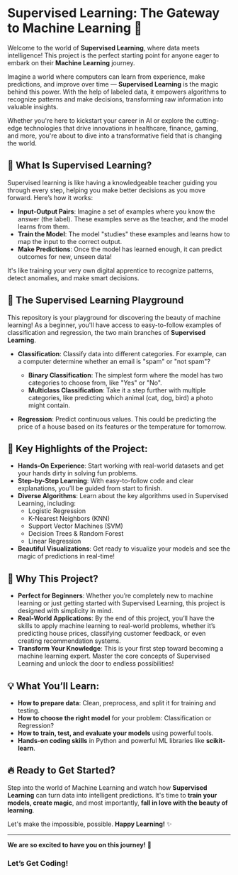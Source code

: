 # Supervised Learning: The Gateway to Machine Learning 🚀

Welcome to the world of **Supervised Learning**, where data meets intelligence! This project is the perfect starting point for anyone eager to embark on their **Machine Learning** journey.

Imagine a world where computers can learn from experience, make predictions, and improve over time — **Supervised Learning** is the magic behind this power. With the help of labeled data, it empowers algorithms to recognize patterns and make decisions, transforming raw information into valuable insights.

Whether you're here to kickstart your career in AI or explore the cutting-edge technologies that drive innovations in healthcare, finance, gaming, and more, you're about to dive into a transformative field that is changing the world.

## 🌟 What Is Supervised Learning?

Supervised learning is like having a knowledgeable teacher guiding you through every step, helping you make better decisions as you move forward. Here’s how it works:

- **Input-Output Pairs**: Imagine a set of examples where you know the answer (the label). These examples serve as the teacher, and the model learns from them.
- **Train the Model**: The model "studies" these examples and learns how to map the input to the correct output.
- **Make Predictions**: Once the model has learned enough, it can predict outcomes for new, unseen data!

It's like training your very own digital apprentice to recognize patterns, detect anomalies, and make smart decisions.

## 🧠 The Supervised Learning Playground

This repository is your playground for discovering the beauty of machine learning! As a beginner, you'll have access to easy-to-follow examples of classification and regression, the two main branches of **Supervised Learning**.

- **Classification**: Classify data into different categories. For example, can a computer determine whether an email is "spam" or "not spam"?
  - **Binary Classification**: The simplest form where the model has two categories to choose from, like "Yes" or "No".
  - **Multiclass Classification**: Take it a step further with multiple categories, like predicting which animal (cat, dog, bird) a photo might contain.

- **Regression**: Predict continuous values. This could be predicting the price of a house based on its features or the temperature for tomorrow.

## 🚀 Key Highlights of the Project:
- **Hands-On Experience**: Start working with real-world datasets and get your hands dirty in solving fun problems.
- **Step-by-Step Learning**: With easy-to-follow code and clear explanations, you’ll be guided from start to finish.
- **Diverse Algorithms**: Learn about the key algorithms used in Supervised Learning, including:
  - Logistic Regression
  - K-Nearest Neighbors (KNN)
  - Support Vector Machines (SVM)
  - Decision Trees & Random Forest
  - Linear Regression
- **Beautiful Visualizations**: Get ready to visualize your models and see the magic of predictions in real-time!

## 🌱 Why This Project?
- **Perfect for Beginners**: Whether you’re completely new to machine learning or just getting started with Supervised Learning, this project is designed with simplicity in mind.
- **Real-World Applications**: By the end of this project, you’ll have the skills to apply machine learning to real-world problems, whether it’s predicting house prices, classifying customer feedback, or even creating recommendation systems.
- **Transform Your Knowledge**: This is your first step toward becoming a machine learning expert. Master the core concepts of Supervised Learning and unlock the door to endless possibilities!

## 💡 What You’ll Learn:
- **How to prepare data**: Clean, preprocess, and split it for training and testing.
- **How to choose the right model** for your problem: Classification or Regression?
- **How to train, test, and evaluate your models** using powerful tools.
- **Hands-on coding skills** in Python and powerful ML libraries like **scikit-learn**.

## 🔥 Ready to Get Started?

Step into the world of Machine Learning and watch how **Supervised Learning** can turn data into intelligent predictions. It's time to **train your models, create magic**, and most importantly, **fall in love with the beauty of learning**.

Let's make the impossible, possible. **Happy Learning!** ✨

---

**We are so excited to have you on this journey!** 💫

### **Let’s Get Coding!**

